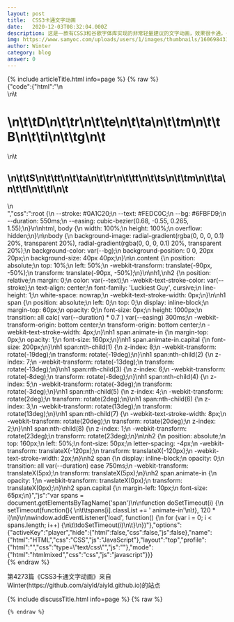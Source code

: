 ```yaml
---
layout: post
title:  CSS3卡通文字动画
date:   2020-12-03T08:32:04.000Z
description: 这是一款有CSS3和谷歌字体库实现的非常轻量建议的文字动画，效果很卡通，也非常可爱
img: https://www.samyoc.com/uploads/users/1/images/thumbnails/1606984317393.png
author: Winter
category: blog
answer: 0
---
```

<div class="article-root">
  <div class="article">
    {% include articleTitle.html info=page %}
    {% raw %}
    <div class="article-content">{"code":{"html":"<link href=\"https://fonts.googleapis.com/css?family=Luckiest+Guy&amp;display=swap\" rel=\"stylesheet\">\n<div class=\"content\">\n\t<h1>\n\t\t<span class=\"capital animate-in\">D</span>\n\t\t<span class=\" animate-in\">r</span>\n\t\t<span class=\" animate-in\">e</span>\n\t\t<span class=\" animate-in\">a</span>\n\t\t<span class=\" animate-in\">m</span>\n\t\t<span class=\"capital animate-in\">B</span>\n\t\t<span class=\" animate-in\">i</span>\n\t\t<span class=\" animate-in\">g</span>\n\t</h1>\n\t<h2>\n\t\t<span class=\"capital animate-in\">S</span>\n\t\t<span class=\" animate-in\">t</span>\n\t\t<span class=\" animate-in\">a</span>\n\t\t<span class=\" animate-in\">r</span>\n\t\t<span class=\" animate-in\">t</span>\n\t\t<span class=\"capital animate-in\">s</span>\n\t\t<span class=\" animate-in\">m</span>\n\t\t<span class=\" animate-in\">a</span>\n\t\t<span class=\" animate-in\">l</span>\n\t\t<span class=\" animate-in\">l</span>\n\t</h2>\n</div>","css":":root {\n  --stroke: #0A1C20;\n  --text: #FEDC0C;\n  --bg: #6FBFD9;\n  --duration: 550ms;\n  --easing: cubic-bezier(0.68, -0.55, 0.265, 1.55);\n}\n\nhtml, body {\n  width: 100%;\n  height: 100%;\n  overflow: hidden;\n}\n\nbody {\n  background-image: radial-gradient(rgba(0, 0, 0, 0.1) 20%, transparent 20%), radial-gradient(rgba(0, 0, 0, 0.1) 20%, transparent 20%);\n  background-color: var(--bg);\n  background-position: 0 0, 20px 20px;\n  background-size: 40px 40px;\n}\n\n.content {\n  position: absolute;\n  top: 10%;\n  left: 50%;\n  -webkit-transform: translate(-90px, -50%);\n          transform: translate(-90px, -50%);\n}\n\nh1,\nh2 {\n  position: relative;\n  margin: 0;\n  color: var(--text);\n  -webkit-text-stroke-color: var(--stroke);\n  text-align: center;\n  font-family: 'Luckiest Guy', cursive;\n  line-height: 1;\n  white-space: nowrap;\n  -webkit-text-stroke-width: 0px;\n}\n\nh1 span {\n  position: absolute;\n  left: 0;\n  top: 0;\n  display: inline-block;\n  margin-top: 60px;\n  opacity: 0;\n  font-size: 0px;\n  height: 1000px;\n  transition: all calc( var(--duration) * 0.7 ) var(--easing) 300ms;\n  -webkit-transform-origin: bottom center;\n          transform-origin: bottom center;\n  -webkit-text-stroke-width: 4px;\n}\nh1 span.animate-in {\n  margin-top: 0px;\n  opacity: 1;\n  font-size: 160px;\n}\nh1 span.animate-in.capital {\n  font-size: 200px;\n}\nh1 span:nth-child(1) {\n  z-index: 8;\n  -webkit-transform: rotate(-19deg);\n          transform: rotate(-19deg);\n}\nh1 span:nth-child(2) {\n  z-index: 7;\n  -webkit-transform: rotate(-13deg);\n          transform: rotate(-13deg);\n}\nh1 span:nth-child(3) {\n  z-index: 6;\n  -webkit-transform: rotate(-8deg);\n          transform: rotate(-8deg);\n}\nh1 span:nth-child(4) {\n  z-index: 5;\n  -webkit-transform: rotate(-3deg);\n          transform: rotate(-3deg);\n}\nh1 span:nth-child(5) {\n  z-index: 4;\n  -webkit-transform: rotate(2deg);\n          transform: rotate(2deg);\n}\nh1 span:nth-child(6) {\n  z-index: 3;\n  -webkit-transform: rotate(13deg);\n          transform: rotate(13deg);\n}\nh1 span:nth-child(7) {\n  -webkit-text-stroke-width: 8px;\n  -webkit-transform: rotate(20deg);\n          transform: rotate(20deg);\n  z-index: 2;\n}\nh1 span:nth-child(8) {\n  z-index: 1;\n  -webkit-transform: rotate(23deg);\n          transform: rotate(23deg);\n}\n\nh2 {\n  position: absolute;\n  top: 160px;\n  left: 50%;\n  font-size: 50px;\n  letter-spacing: -4px;\n  -webkit-transform: translateX(-120px);\n          transform: translateX(-120px);\n  -webkit-text-stroke-width: 2px;\n}\nh2 span {\n  display: inline-block;\n  opacity: 0;\n  transition: all var(--duration) ease 750ms;\n  -webkit-transform: translateX(5px);\n          transform: translateX(5px);\n}\nh2 span.animate-in {\n  opacity: 1;\n  -webkit-transform: translateX(0px);\n          transform: translateX(0px);\n}\nh2 span.capital {\n  margin-left: 10px;\n  font-size: 65px;\n}","js":"var spans = document.getElementsByTagName('span')\n\nfunction doSetTimeout(i) {\n  setTimeout(function(){ \n\t\tspans[i].classList += ' animate-in'\n\t}, 120 * i)\n}\n\nwindow.addEventListener('load', function() {\n    for (var i = 0; i < spans.length; i++) {\n\t\tdoSetTimeout(i)\n\t}\n})"},"options":{"activeKey":"player","hide":{"html":false,"css":false,"js":false},"name":{"html":"HTML","css":"CSS","js":"JavaScript"},"layout":"top","profile":{"html":"","css":"type=\"text/css\"","js":""},"mode":{"html":"htmlmixed","css":"css","js":"javascript"}}}</div>
    {% endraw %}
  </div>
  <p class="winter_mark">第4273篇《CSS3卡通文字动画》来自Winter(https://github.com/aiyld/aiyld.github.io)的站点</p>
  <div class="discuss-wrapper">
    {% include discussTitle.html info=page %}
    {% raw %}
    
    {% endraw %}
  </div>
<div>
